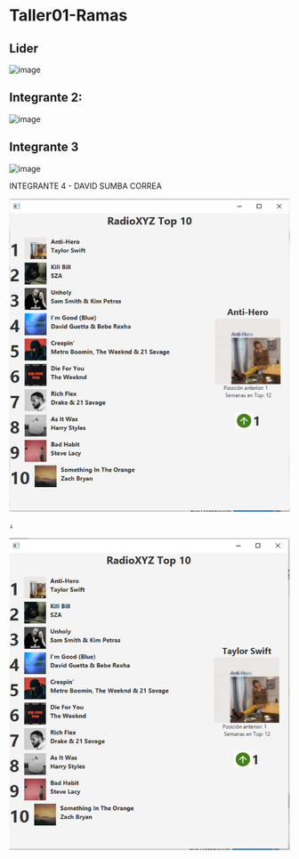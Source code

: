 # Taller01-Ramas

<h2>Lider</h2>
<img width="1149" alt="image" src="https://github.com/aszurita/Taller01-Ramas/assets/127569039/a11f4de5-05bc-42e1-89f1-f2adf2d94b03">

## Integrante 2:

![image](https://github.com/aszurita/Taller01-Ramas/assets/127264125/5e7c77a1-b292-4cca-b400-cce3a9636076)
## Integrante 3
![image](https://github.com/aszurita/Taller01-Ramas/assets/137651775/7841d7e7-d082-48a8-be73-6223de046a9c)


INTEGRANTE 4 - DAVID SUMBA CORREA

![alt text](Captura_3_ds.PNG)  

    ↓

![alt text](Captura_4_ds.PNG)


